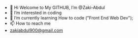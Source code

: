 - 👋 Hi Welcome to My GITHUB, I’m @Zaki-Abdul
- 👀 I’m interested in coding
- 🌱 I’m currently learning How to code ("Front End Web Dev");
- 📫 How to reach me 
- zakiabdul900@gmail.com

<!---
Zaki-Abdul/Zaki-Abdul is a ✨ special ✨ repository because its `README.md` (this file) appears on your GitHub profile.
You can click the Preview link to take a look at your changes.
--->
